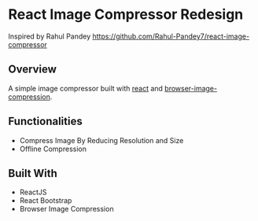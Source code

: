 # React Image Compressor Redesign
Inspired by Rahul Pandey 
https://github.com/Rahul-Pandey7/react-image-compressor

## Overview

A simple image compressor built with [react](https://reactjs.org/) and [browser-image-compression](https://www.npmjs.com/package/browser-image-compression).

## Functionalities

- Compress Image By Reducing Resolution and Size
- Offline Compression

## Built With

- ReactJS
- React Bootstrap
- Browser Image Compression
